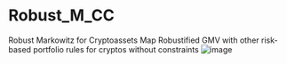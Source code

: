 # Robust_M_CC
Robust Markowitz for Cryptoassets
Map Robustified GMV with other risk-based portfolio rules for cryptos without constraints
![image](https://user-images.githubusercontent.com/26813254/232408344-6c66d622-23f0-4f11-b43b-adcc643dedc0.png)
